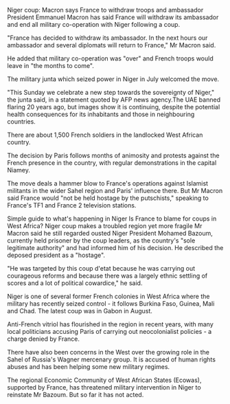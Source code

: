 Niger coup: Macron says France to withdraw troops and ambassador
President Emmanuel Macron has said France will withdraw its ambassador and end all military co-operation with Niger following a coup.

"France has decided to withdraw its ambassador. In the next hours our ambassador and several diplomats will return to France," Mr Macron said.

He added that military co-operation was "over" and French troops would leave in "the months to come".

The military junta which seized power in Niger in July welcomed the move.

"This Sunday we celebrate a new step towards the sovereignty of Niger," the junta said, in a statement quoted by AFP news agency.The UAE banned flaring 20 years ago, but images show it is continuing, despite the potential health consequences for its inhabitants and those in neighbouring countries.



There are about 1,500 French soldiers in the landlocked West African country.

The decision by Paris follows months of animosity and protests against the French presence in the country, with regular demonstrations in the capital Niamey.

The move deals a hammer blow to France's operations against Islamist militants in the wider Sahel region and Paris' influence there. But Mr Macron said France would "not be held hostage by the putschists," speaking to France's TF1 and France 2 television stations.

Simple guide to what's happening in Niger
Is France to blame for coups in West Africa?
Niger coup makes a troubled region yet more fragile
Mr Macron said he still regarded ousted Niger President Mohamed Bazoum, currently held prisoner by the coup leaders, as the country's "sole legitimate authority" and had informed him of his decision. He described the deposed president as a "hostage".

"He was targeted by this coup d'etat because he was carrying out courageous reforms and because there was a largely ethnic settling of scores and a lot of political cowardice," he said.

Niger is one of several former French colonies in West Africa where the military has recently seized control - it follows Burkina Faso, Guinea, Mali and Chad. The latest coup was in Gabon in August.

Anti-French vitriol has flourished in the region in recent years, with many local politicians accusing Paris of carrying out neocolonialist policies - a charge denied by France.

There have also been concerns in the West over the growing role in the Sahel of Russia's Wagner mercenary group. It is accused of human rights abuses and has been helping some new military regimes.

The regional Economic Community of West African States (Ecowas), supported by France, has threatened military intervention in Niger to reinstate Mr Bazoum. But so far it has not acted.
